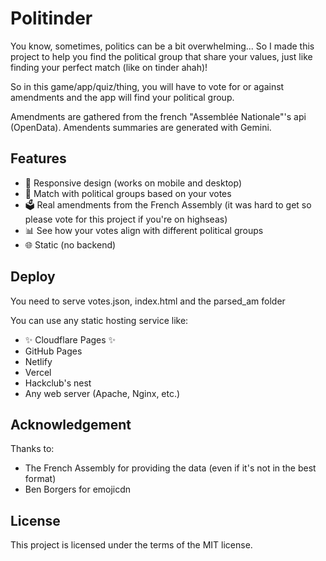 # Politinder
You know, sometimes, politics can be a bit overwhelming... So I made this project to help you find the political group that share your values, just like finding your perfect match (like on tinder ahah)!

So in this game/app/quiz/thing, you will have to vote for or against amendments and the app will find your political group.

Amendments are gathered from the french "Assemblée Nationale"'s api (OpenData).
Amendents summaries are generated with Gemini.

## Features
- 📱 Responsive design (works on mobile and desktop)
- 🎯 Match with political groups based on your votes
- 🗳️ Real amendments from the French Assembly (it was hard to get so please vote for this project if you're on highseas)
- 📊 See how your votes align with different political groups
- 🌐 Static (no backend)

## Deploy

You need to serve votes.json, index.html and the parsed_am folder

You can use any static hosting service like:
- ✨ Cloudflare Pages ✨
- GitHub Pages
- Netlify
- Vercel
- Hackclub's nest
- Any web server (Apache, Nginx, etc.)

## Acknowledgement

Thanks to:
- The French Assembly for providing the data (even if it's not in the best format)
- Ben Borgers for emojicdn

## License

This project is licensed under the terms of the MIT license.